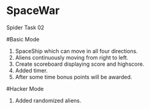 # SpaceWar
Spider Task 02

#Basic Mode
1. SpaceShip which can move in all four directions.  
2. Aliens continuously moving from right to left.  
3. Create scoreboard displaying score and highscore.  
4. Added timer.    
5. After some time bonus points will be awarded.    
  
#Hacker Mode  
1. Added randomized aliens.

